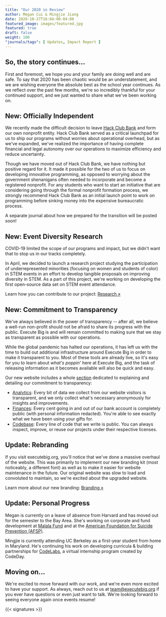 ```yaml
---
title: "Our 2020 in Review"
author: Megan Cui & Mingjie Jiang
date: 2020-10-27T16:04:00-04:00
featured_image: images/featured.jpg
featured: true
draft: false
weight: 100
"journals/tags": [ Updates, Impact Report ]
---
```


## So, the story continues...

First and foremost, we hope you and your family are doing well and are safe. To say that 2020 has been chaotic would be an understatement, and we are wishing everyone the absolute best as the school year continues. As we reflect over the past few months, we're so incredibly thankful for your continued support, and we just wanted to share what we've been working on.

## New: Officially Independent

We recently made the difficult decision to leave [Hack Club Bank](https://hackclub.com/bank) and form our own nonprofit entity. Hack Club Bank served as a critical launchpad for us to ship our programs without worries about operational overhead, but as we've expanded, we've realized the importance of having complete financial and legal autonomy over our operations to maximize efficiency and reduce uncertainty. 

Though we have moved out of Hack Club Bank, we have nothing but positive regard for it. It made it possible for the two of us to focus on developing innovative programming, as opposed to worrying about the government shenanigans often needed to incorporate and become a registered nonprofit. For any students who want to start an initiative that are considering going through the formal nonprofit formation process, we strongly recommend Hack Club Bank as an initial launch point to work on programming before sinking money into the expensive bureaucratic process. 

A separate journal about how we prepared for the transition will be posted soon!

## New: Event Diversity Research

COVID-19 limited the scope of our programs and impact, but we didn't want that to stop us in our tracks completely.

In April, we decided to launch a research project studying the participation of underrepresented minorities (focusing on women and students of color) in STEM events in an effort to develop tangible proposals on improving diversity in STEM. As a part of this project, we're working on developing the first open-source data set on STEM event attendance.

Learn how you can contribute to our project: [Research »](https://executebig.org/research/)

## New: Commitment to Transparency

We've always believed in the power of transparency -- after all, we believe a well-run non-profit should not be afraid to share its progress with the public. Execute Big is and will remain committed to making sure that we stay as transparent as possible with our operations. 

While the global pandemic has halted our operations, it has left us with the time to build out additional infrastructure around Execute Big in order to make it transparent to you. Most of these tools are already live, so it's easy for you to learn about _what's poppin'_ here at Execute Big, and the task of releasing information as it becomes available will also be quick and easy. 

Our new website includes a whole [section](https://executebig.org/transparency/) dedicated to explaining and detailing our commitment to transparency:

* [Analytics](/transparency/analytics): Every bit of data we collect from our website visitors is transparent, and we only collect what's necessary anonymously for insights and improvements. 
* [Finances](/transparency/finances): Every cent going in and out of our bank account is completely public (with personal information redacted). You're able to see exactly what we have been using your gifts for.
* [Codebase](/transparency/codebase): Every line of code that we write is public. You can always inspect, improve, or reuse our projects under their respective licenses.

## Update: Rebranding

If you visit executebig.org, you'll notice that we've done a massive overhaul of the website. This was primarily to implement our new branding kit (most noticeably, a different font) as well as to make it easier for website maintenance in the future. Our original website was slow to load and convoluted to maintain, so we're excited about the upgraded website.

Learn more about our new branding: [Branding »](https://executebig.org/branding/)

## Update: Personal Progress

Megan is currently on a leave of absence from Harvard and has moved out for the semester to the Bay Area. She's working on corporate and fund development at [Malala Fund](https://malala.org/) and at the [American Foundation for Suicide Prevention (AFSP)](https://afsp.org/).

Mingjie is currently attending UC Berkeley as a first-year student from home in Maryland. He's continuing his work on developing curricula & building partnerships for [CodeLabs](https://labs.codeday.org), a virtual internship program created by CodeDay.

## Moving on...

We're excited to move forward with our work, and we're even more excited to have your support. As always, reach out to us at [team@executebig.org](mailto:team@executebig.org) if you ever have questions or even just want to talk. We're looking forward to seeing everyone again once events resume!

{{< signatures >}}
